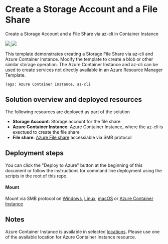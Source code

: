 # Create a Storage Account and a File Share

Create a Storage Account and a File Share via az-cli in Container Instance

<a href="https://portal.azure.com/#create/Microsoft.Template/uri/https%3A%2F%2Fraw.githubusercontent.com%2FAzure%2Fazure-quickstart-templates%2Fmaster%2F101-aci-storage-file-share%2Fazuredeploy.json" target="_blank">
    <img src="http://azuredeploy.net/deploybutton.png"/>
</a>
<a href="http://armviz.io/#/?load=https%3A%2F%2Fraw.githubusercontent.com%2FAzure%2Fazure-quickstart-templates%2Fmaster%2F101-aci-storage-file-share%2Fazuredeploy.json" target="_blank">
    <img src="http://armviz.io/visualizebutton.png"/>
</a>

This template demonstrates creating a Storage File Share via az-cli and Azure Container Instance. Modify the template to create a blob or other similar storage operation. The Azure Container Instance and az-cli can be used to create services not directly available in an Azure Resource Manager Template.

`Tags: Azure Container Instance, az-cli`

## Solution overview and deployed resources

The following resources are deployed as part of the solution

+ **Storage Account**: Storage account for the file share
+ **Azure Container Instance**: Azure Container Instance, where the az-cli is exectued to create the file share
+ **File share**: [Azure File share](https://docs.microsoft.com/en-us/azure/storage/files/storage-files-introduction) accessiable via SMB protocol

## Deployment steps

You can click the "Deploy to Azure" button at the beginning of this document or follow the instructions for command line deployment using the scripts in the root of this repo.

#### Mount

Mount via SMB protocol on [Windows](https://docs.microsoft.com/en-us/azure/storage/files/storage-how-to-use-files-windows), [Linux](https://docs.microsoft.com/en-us/azure/storage/files/storage-how-to-use-files-linux), [macOS](https://docs.microsoft.com/en-us/azure/storage/files/storage-how-to-use-files-mac) or [Azure Container Instance](https://docs.microsoft.com/en-us/azure/container-instances/container-instances-volume-azure-files)

## Notes
Azure Container Instance is available in selected [locations](https://docs.microsoft.com/en-us/azure/container-instances/container-instances-quotas#region-availability). Please use one of the available location for Azure Container Instance resource.
